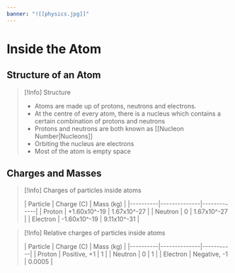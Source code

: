 ```yaml
---
banner: "![[physics.jpg]]"
---
```


# Inside the Atom

## Structure of an Atom

> [!Info] Structure
> - Atoms are made up of protons, neutrons and electrons.
> - At the centre of every atom, there is a nucleus which contains a certain combination of protons and neutrons
>- Protons and neutrons are both known as [[Nucleon Number|Nucleons]]
>- Orbiting the nucleus are electrons
>- Most of the atom is empty space

## Charges and Masses

> [!info] Charges of particles inside atoms
> 
> | Particle | Charge (C)   | Mass (kg)   |
|----------|--------------|-------------|
| Proton   | +1.60x10^-19 | 1.67x10^-27 |
| Neutron  | 0            | 1.67x10^-27 |
| Electron | -1.60x10^-19 | 9.11x10^-31 |

> [!Info] Relative charges of particles inside atoms
> 
> | Particle | Charge (C)   | Mass (kg) |
|----------|--------------|-----------|
| Proton   | Positive, +1 | 1         |
| Neutron  | 0            | 1         |
| Electron | Negative, -1 | 0.0005    |
